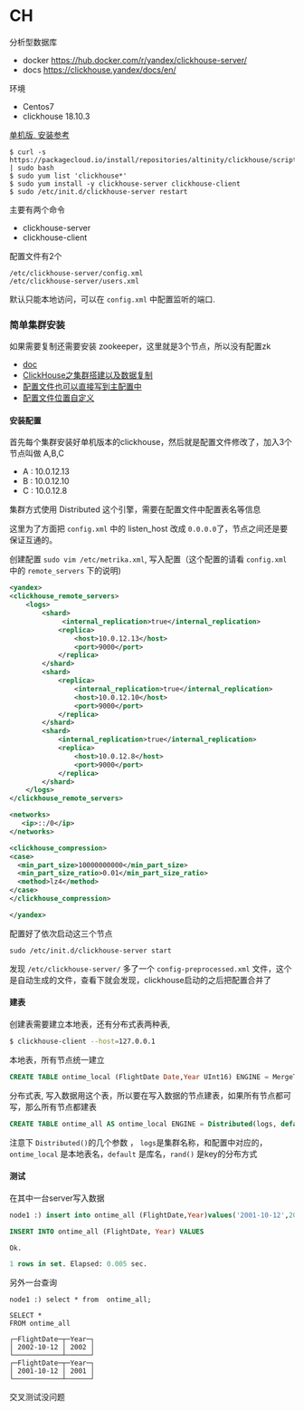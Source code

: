 CH
===

分析型数据库

* docker https://hub.docker.com/r/yandex/clickhouse-server/
* docs https://clickhouse.yandex/docs/en/

环境
* Centos7
* clickhouse 18.10.3

[单机版, 安装参考](https://github.com/Altinity/clickhouse-rpm-install)

```
$ curl -s https://packagecloud.io/install/repositories/altinity/clickhouse/script.rpm.sh | sudo bash
$ sudo yum list 'clickhouse*'
$ sudo yum install -y clickhouse-server clickhouse-client
$ sudo /etc/init.d/clickhouse-server restart
```

主要有两个命令

* clickhouse-server
* clickhouse-client


配置文件有2个

```
/etc/clickhouse-server/config.xml
/etc/clickhouse-server/users.xml
```

默认只能本地访问，可以在 `config.xml` 中配置监听的端口.




### 简单集群安装

如果需要复制还需要安装 zookeeper，这里就是3个节点，所以没有配置zk

* [doc](https://clickhouse.yandex/docs/en/operations/table_engines/distributed/)
* [ClickHouse之集群搭建以及数据复制](http://www.cnblogs.com/gomysql/p/6708650.html)
* [配置文件也可以直接写到主配置中](https://stackoverflow.com/questions/39095443/where-should-the-remote-server-element-located-when-configurating-clickhouse-clu)
* [配置文件位置自定义](https://github.com/yandex/ClickHouse/issues/666)

#### 安装配置

首先每个集群安装好单机版本的clickhouse，然后就是配置文件修改了，加入3个节点叫做 A,B,C

* A : 10.0.12.13
* B : 10.0.12.10
* C : 10.0.12.8

集群方式使用 Distributed 这个引擎，需要在配置文件中配置表名等信息

这里为了方面把 `config.xml` 中的 listen_host 改成 `0.0.0.0`了，节点之间还是要保证互通的。

创建配置 `sudo vim /etc/metrika.xml`, 写入配置（这个配置的请看 `config.xml`中的 `remote_servers` 下的说明)

```xml
<yandex>
<clickhouse_remote_servers>
    <logs>
        <shard>
             <internal_replication>true</internal_replication>
            <replica>
                <host>10.0.12.13</host>
                <port>9000</port>
            </replica>
        </shard>
        <shard>
            <replica>
                <internal_replication>true</internal_replication>
                <host>10.0.12.10</host>
                <port>9000</port>
            </replica>
        </shard>
        <shard>
            <internal_replication>true</internal_replication>
            <replica>
                <host>10.0.12.8</host>
                <port>9000</port>
            </replica>
        </shard>
    </logs>
</clickhouse_remote_servers>

<networks>
   <ip>::/0</ip>
</networks>

<clickhouse_compression>
<case>
  <min_part_size>10000000000</min_part_size>             
  <min_part_size_ratio>0.01</min_part_size_ratio>
  <method>lz4</method>
</case>
</clickhouse_compression>

</yandex>
```

配置好了依次启动这三个节点
```
sudo /etc/init.d/clickhouse-server start 
```

发现 `/etc/clickhouse-server/` 多了一个 `config-preprocessed.xml` 文件，这个是自动生成的文件，查看下就会发现，clickhouse启动的之后把配置合并了


#### 建表

创建表需要建立本地表，还有分布式表两种表,

```bash
$ clickhouse-client --host=127.0.0.1
```

本地表，所有节点统一建立
```sql
CREATE TABLE ontime_local (FlightDate Date,Year UInt16) ENGINE = MergeTree(FlightDate, (Year, FlightDate), 8192);
```


分布式表, 写入数据用这个表，所以要在写入数据的节点建表，如果所有节点都可写，那么所有节点都建表
```sql
CREATE TABLE ontime_all AS ontime_local ENGINE = Distributed(logs, default, ontime_local, rand())
```

注意下 `Distributed()`的几个参数 ， `logs`是集群名称，和配置中对应的，`ontime_local` 是本地表名，`default` 是库名，`rand()` 是key的分布方式


#### 测试

在其中一台server写入数据
```sql
node1 :) insert into ontime_all (FlightDate,Year)values('2001-10-12',2001);

INSERT INTO ontime_all (FlightDate, Year) VALUES

Ok.

1 rows in set. Elapsed: 0.005 sec.
```

另外一台查询
```
node1 :) select * from  ontime_all;

SELECT *
FROM ontime_all

┌─FlightDate─┬─Year─┐
│ 2002-10-12 │ 2002 │
└────────────┴──────┘
┌─FlightDate─┬─Year─┐
│ 2001-10-12 │ 2001 │
└────────────┴──────┘
```

交叉测试没问题


